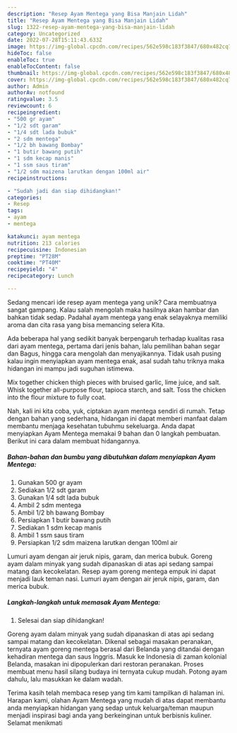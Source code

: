 ```yaml
---
description: "Resep Ayam Mentega yang Bisa Manjain Lidah"
title: "Resep Ayam Mentega yang Bisa Manjain Lidah"
slug: 1322-resep-ayam-mentega-yang-bisa-manjain-lidah
category: Uncategorized
date: 2022-07-28T15:11:43.633Z
image: https://img-global.cpcdn.com/recipes/562e598c183f3847/680x482cq70/ayam-mentega-foto-resep-utama.jpg
hideToc: false
enableToc: true
enableTocContent: false
thumbnail: https://img-global.cpcdn.com/recipes/562e598c183f3847/680x482cq70/ayam-mentega-foto-resep-utama.jpg
cover: https://img-global.cpcdn.com/recipes/562e598c183f3847/680x482cq70/ayam-mentega-foto-resep-utama.jpg
author: Admin
authorAv: notfound
ratingvalue: 3.5
reviewcount: 6
recipeingredient:
- "500 gr ayam"
- "1/2 sdt garam"
- "1/4 sdt lada bubuk"
- "2 sdm mentega"
- "1/2 bh bawang Bombay"
- "1 butir bawang putih"
- "1 sdm kecap manis"
- "1 ssm saus tiram"
- "1/2 sdm maizena larutkan dengan 100ml air"
recipeinstructions:

- "Sudah jadi dan siap dihidangkan!"
categories:
- Resep
tags:
- ayam
- mentega

katakunci: ayam mentega 
nutrition: 213 calories
recipecuisine: Indonesian
preptime: "PT28M"
cooktime: "PT40M"
recipeyield: "4"
recipecategory: Lunch

---
```





Sedang mencari ide resep ayam mentega yang unik? Cara membuatnya sangat gampang. Kalau salah mengolah maka hasilnya akan hambar dan bahkan tidak sedap. Padahal ayam mentega yang enak selayaknya memiliki aroma dan cita rasa yang bisa memancing selera Kita.





Ada beberapa hal yang sedikit banyak berpengaruh terhadap kualitas rasa dari ayam mentega, pertama dari jenis bahan, lalu pemilihan bahan segar dan Bagus, hingga cara mengolah dan menyajikannya. Tidak usah pusing kalau ingin menyiapkan ayam mentega enak,      asal sudah tahu triknya maka hidangan ini mampu jadi suguhan istimewa.














Mix together chicken thigh pieces with bruised garlic, lime juice, and salt. Whisk together all-purpose flour, tapioca starch, and salt. Toss the chicken into the flour mixture to fully coat.






Nah, kali ini kita coba, yuk, ciptakan ayam mentega sendiri di rumah. Tetap dengan bahan yang sederhana, hidangan ini dapat memberi manfaat dalam membantu menjaga kesehatan tubuhmu sekeluarga. Anda dapat menyiapkan Ayam Mentega memakai 9 bahan dan 0 langkah pembuatan. Berikut ini cara dalam membuat hidangannya.

<!--inarticleads1-->

##### Bahan-bahan dan bumbu yang dibutuhkan dalam menyiapkan Ayam Mentega:

1. Gunakan 500 gr ayam
1. Sediakan 1/2 sdt garam
1. Gunakan 1/4 sdt lada bubuk
1. Ambil 2 sdm mentega
1. Ambil 1/2 bh bawang Bombay
1. Persiapkan 1 butir bawang putih
1. Sediakan 1 sdm kecap manis
1. Ambil 1 ssm saus tiram
1. Persiapkan 1/2 sdm maizena larutkan dengan 100ml air


Lumuri ayam dengan air jeruk nipis, garam, dan merica bubuk. Goreng ayam dalam minyak yang sudah dipanaskan di atas api sedang sampai matang dan kecokelatan. Resep ayam goreng mentega empuk ini dapat menjadi lauk teman nasi. Lumuri ayam dengan air jeruk nipis, garam, dan merica bubuk. 

<!--inarticleads2-->

##### Langkah-langkah untuk memasak Ayam Mentega:


1. Selesai dan siap dihidangkan!

Goreng ayam dalam minyak yang sudah dipanaskan di atas api sedang sampai matang dan kecokelatan. Dikenal sebagai masakan peranakan, ternyata ayam goreng mentega berasal dari Belanda yang ditandai dengan kehadiran mentega dan saus Inggris. Masuk ke Indonesia di zaman kolonial Belanda, masakan ini dipopulerkan dari restoran peranakan. Proses membuat menu hasil silang budaya ini ternyata cukup mudah. Potong ayam dahulu, lalu masukkan ke dalam wadah. 

Terima kasih telah membaca resep yang tim kami tampilkan di halaman ini. Harapan kami, olahan Ayam Mentega yang mudah di atas dapat membantu anda menyiapkan hidangan yang sedap untuk keluarga/teman maupun menjadi inspirasi bagi anda yang berkeinginan untuk berbisnis kuliner. Selamat menikmati
